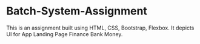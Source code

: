 # Batch-System-Assignment
This is an assignment built using HTML, CSS, Bootstrap, Flexbox. It depicts UI for App Landing Page Finance Bank Money.
